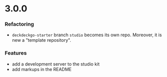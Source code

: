 # 3.0.0

### Refactoring

- `deckdeckgo-starter` branch `studio` becomes its own repo. Moreover, it is new a "template repository".

### Features

- add a development server to the studio kit
- add markups in the README
